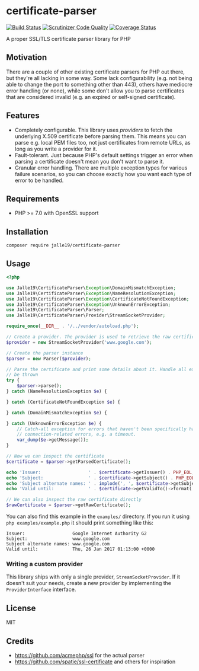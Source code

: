 # certificate-parser

[![Build Status](https://travis-ci.org/Jalle19/certificate-parser.svg?branch=travis)](https://travis-ci.org/Jalle19/certificate-parser)
[![Scrutinizer Code Quality](https://scrutinizer-ci.com/g/Jalle19/certificate-parser/badges/quality-score.png?b=master)](https://scrutinizer-ci.com/g/Jalle19/certificate-parser/?branch=master)
[![Coverage Status](https://coveralls.io/repos/github/Jalle19/certificate-parser/badge.svg)](https://coveralls.io/github/Jalle19/certificate-parser)

A proper SSL/TLS certificate parser library for PHP

## Motivation

There are a couple of other existing certificate parsers for PHP out there, but they're all lacking in some way. Some 
lack configurability (e.g. not being able to change the port to something other than 443), others have mediocre error 
handling (or none), while some don't allow you to parse certificates that are considered invalid (e.g. an expired or 
self-signed certificate).

## Features

* Completely configurable. This library uses *providers* to fetch the underlying X.509 certificate before parsing them. 
This means you can parse e.g. local PEM files too, not just certificates from remote URLs, as long as you write a 
provider for it.
* Fault-tolerant. Just because PHP's default settings trigger an error when parsing a certificate doesn't mean you 
don't want to parse it.
* Granular error handling. There are multiple exception types for various failure scenarios, so you can choose 
exactly how you want each type of error to be handled.

## Requirements

* PHP >= 7.0 with OpenSSL support

## Installation

```
composer require jalle19/certificate-parser
```

## Usage 

```php
<?php

use Jalle19\CertificateParser\Exception\DomainMismatchException;
use Jalle19\CertificateParser\Exception\NameResolutionException;
use Jalle19\CertificateParser\Exception\CertificateNotFoundException;
use Jalle19\CertificateParser\Exception\UnknownErrorException;
use Jalle19\CertificateParser\Parser;
use Jalle19\CertificateParser\Provider\StreamSocketProvider;

require_once(__DIR__ . '/../vendor/autoload.php');

// Create a provider. The provider is used to retrieve the raw certificate details from a URL.
$provider = new StreamSocketProvider('www.google.com');

// Create the parser instance
$parser = new Parser($provider);

// Parse the certificate and print some details about it. Handle all exception types separately to illustrate what can 
// be thrown
try {
    $parser->parse();
} catch (NameResolutionException $e) {

} catch (CertificateNotFoundException $e) {

} catch (DomainMismatchException $e) {

} catch (UnknownErrorException $e) {
    // Catch-all exception for errors that haven't been specifically handled. An example of these are various 
    // connection-related errors, e.g. a timeout.
    var_dump($e->getMessage());
}

// Now we can inspect the certificate
$certificate = $parser->getParsedCertificate();

echo 'Issuer:                  ' . $certificate->getIssuer() . PHP_EOL;
echo 'Subject:                 ' . $certificate->getSubject() . PHP_EOL;
echo 'Subject alternate names: ' . implode(', ', $certificate->getSubjectAlternativeNames()) . PHP_EOL;
echo 'Valid until:             ' . $certificate->getValidTo()->format('r') . PHP_EOL;

// We can also inspect the raw certificate directly
$rawCertificate = $parser->getRawCertificate();
```

You can also find this example in the `examples/` directory. If you run it using `php examples/example.php` it should 
print something like this:

```
Issuer:                  Google Internet Authority G2
Subject:                 www.google.com
Subject alternate names: www.google.com
Valid until:             Thu, 26 Jan 2017 01:13:00 +0000
```

### Writing a custom provider

This library ships with only a single provider, `StreamSocketProvider`. If it doesn't suit your needs, create a new 
provider by implementing the `ProviderInterface` interface.

## License

MIT

## Credits

* https://github.com/acmephp/ssl for the actual parser
* https://github.com/spatie/ssl-certificate and others for inspiration
